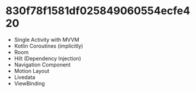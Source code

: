 # 830f78f1581df025849060554ecfe420

* Single Activity with MVVM
* Kotlin Coroutines (implicitly)
* Room
* Hilt (Dependency Injection)
* Navigation Component
* Motion Layout
* Livedata
* ViewBinding
